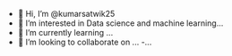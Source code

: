 - 👋 Hi, I’m @kumarsatwik25
- 👀 I’m interested in Data science and machine learning...
- 🌱 I’m currently learning ...
- 💞️ I’m looking to collaborate on ...
-...

<!---
kumarsatwik25/kumarsatwik25 is a ✨ special ✨ repository because its `README.md` (this file) appears on your GitHub profile.
You can click the Preview link to take a look at your changes.
--->
